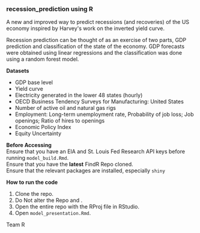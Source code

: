 ### recession_prediction using R

A new and improved way to predict recessions (and recoveries) of the US economy inspired by Harvey's work on the inverted yield curve.  
  
Recession prediction can be thought of as an exercise of two parts, GDP prediction and classification of the state of the economy. GDP forecasts were obtained using linear regressions and the classification was done using a random forest model.  
  
**Datasets**  
 - GDP base level  
 - Yield curve  
 - Electricity generated in the lower 48 states (hourly)  
 - OECD Business Tendency Surveys for Manufacturing: United States  
 - Number of active oil and natural gas rigs  
 - Employment: Long-term unemployment rate, Probability of job loss; Job openings; Ratio of hires to openings  
 - Economic Policy Index  
 - Equity Uncertainty  
  
**Before Accessing**  
Ensure that you have an EIA and St. Louis Fed Research API keys before running `model_build.Rmd`.  
Ensure that you have the **latest** FindR Repo cloned.  
Ensure that the relevant packages are installed, especially `shiny` 
 
**How to run the code**  
1. Clone the repo.  
2. Do Not alter the Repo and .  
3. Open the entire repo with the RProj file in RStudio.  
4. Open `model_presentation.Rmd`.  

 
Team R 
 
